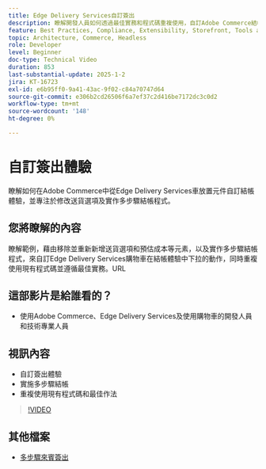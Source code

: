```yaml
---
title: Edge Delivery Services自訂簽出
description: 瞭解開發人員如何透過最佳實務和程式碼重複使用，自訂Adobe Commerce結帳，包括傳送選項和多步驟結帳。​URL
feature: Best Practices, Compliance, Extensibility, Storefront, Tools and External Services
topic: Architecture, Commerce, Headless
role: Developer
level: Beginner
doc-type: Technical Video
duration: 853
last-substantial-update: 2025-1-2
jira: KT-16723
exl-id: e6b95ff0-9a41-43ac-9f02-c84a70747d64
source-git-commit: e306b2cd26506f6a7ef37c2d416be7172dc3c0d2
workflow-type: tm+mt
source-wordcount: '148'
ht-degree: 0%

---
```


# 自訂簽出體驗

瞭解如何在Adobe Commerce中從Edge Delivery Services車放置元件自訂結帳體驗，並專注於修改送貨選項及實作多步驟結帳程式。

## 您將瞭解的內容

瞭解範例，藉由移除並重新新增送貨選項和預估成本等元素，以及實作多步驟結帳程式，來自訂Edge Delivery Services購物車在結帳體驗中下拉的動作，同時重複使用現有程式碼並遵循最佳實務。&#x200B;URL

## 這部影片是給誰看的？

* 使用Adobe Commerce、Edge Delivery Services及使用購物車的開發人員和技術專業人員

## 視訊內容

* 自訂簽出體驗&#x200B;
* 實施多步驟結帳&#x200B;
* 重複使用現有程式碼和最佳作法

>[!VIDEO](https://video.tv.adobe.com/v/3442650?learn=on)

## 其他檔案

* [多步驟來賓簽出](https://experienceleague.adobe.com/developer/commerce/storefront/dropins/checkout/tutorials/multi-step/?lang=zh-Hant)

